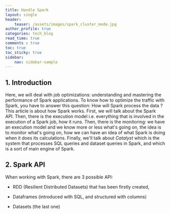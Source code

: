 ```yaml
---
title: Handle Spark
layout: single
header:
    teaser: /assets/images/spark_cluster_mode.jpg
author_profile: true
categories: tech_blog
read_time: true
comments : true
toc: true
toc_sticky: true
sidebar:
    nav: sidebar-sample
---
```


## 1. Introduction

Here, we will deal with job optimizations: understanding and mastering the performance of Spark applications. To know how to optimize the traffic with Spark, you have to answer this question: How will Spark process the data ? This article is about how Spark works.
First, we will talk about the Spark API. Then, there is the execution model i.e. everything that is involved in the execution of a Spark job, how it runs. Then, there is the monitoring: we have an execution model and we know more or less what's going on, the idea is to monitor what's going on, how we can have an idea of what Spark is doing when it does its calculations. Finally, we'll talk about *Catalyst* which is the system that processes SQL queries and dataset queries in Spark, and which is a sort of main engine of Spark.

## 2. Spark API

When working with Spark, there are 3 possible API:

- RDD (Resilient Distributed Datasets) that has been firstly created,

- Dataframes (introduced with SQL, and structured with columns)

- Datasets (the last one)

